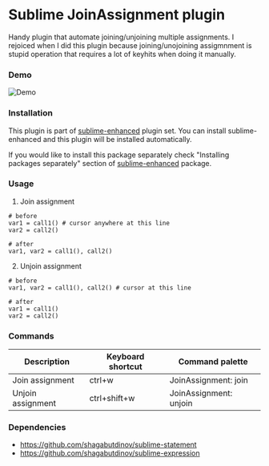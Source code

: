 # Sublime JoinAssignment plugin

Handy plugin that automate joining/unjoining multiple assignments. I rejoiced
when I did this plugin because joining/unojoining assigmnment is stupid
operation that requires a lot of keyhits when doing it manually.

### Demo

![Demo](https://raw.github.com/shagabutdinov/sublime-join-assignment/master/demo/demo.gif "Demo")


### Installation

This plugin is part of [sublime-enhanced](http://github.com/shagabutdinov/sublime-enhanced)
plugin set. You can install sublime-enhanced and this plugin will be installed
automatically.

If you would like to install this package separately check "Installing packages
separately" section of [sublime-enhanced](http://github.com/shagabutdinov/sublime-enhanced)
package.

### Usage

1. Join assignment

  ```
  # before
  var1 = call1() # cursor anywhere at this line
  var2 = call2()

  # after
  var1, var2 = call1(), call2()
  ```

2. Unjoin assignment

  ```
  # before
  var1, var2 = call1(), call2() # cursor at this line

  # after
  var1 = call1()
  var2 = call2()

  ```

### Commands

| Description       | Keyboard shortcut | Command palette        |
|-------------------|-------------------|------------------------|
| Join assignment   | ctrl+w            | JoinAssignment: join   |
| Unjoin assignment | ctrl+shift+w      | JoinAssignment: unjoin |


### Dependencies

- https://github.com/shagabutdinov/sublime-statement
- https://github.com/shagabutdinov/sublime-expression